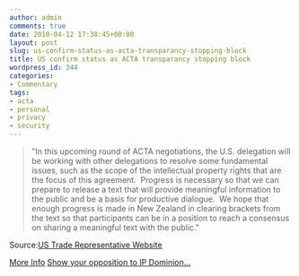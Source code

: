 ```yaml
---
author: admin
comments: true
date: 2010-04-12 17:38:45+00:00
layout: post
slug: us-confirm-status-as-acta-transparancy-stopping-block
title: US confirm status as ACTA transparancy stopping block
wordpress_id: 344
categories:
- Commentary
tags:
- acta
- personal
- privacy
- security
---
```


> "In this upcoming round of ACTA negotiations, the U.S. delegation will be working with other delegations to resolve some fundamental issues, such as the scope of the intellectual property rights that are the focus of this agreement.  Progress is necessary so that we can prepare to release a text that will provide meaningful information to the public and be a basis for productive dialogue.  We hope that enough progress is made in New Zealand in clearing brackets from the text so that participants can be in a position to reach a consensus on sharing a meaningful text with the public."



Source:[US Trade Representative Website](http://www.ustr.gov/about-us/press-office/press-releases/2010/april/office-us-trade-representative-releases-statement-up)

[More Info](http://www.michaelgeist.ca/content/view/4949/125/)
[Show your opposition to IP Dominion...](http://www.stopacta.info/alertbox)


